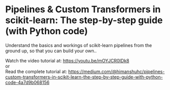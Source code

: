 # Pipelines & Custom Transformers in scikit-learn: The step-by-step guide (with Python code)
Understand the basics and workings of scikit-learn pipelines from the ground up, so that you can build your own..

Watch the video tutorial at: https://youtu.be/mOYJCR0IDk8 <br>
or <br>
Read the complete tutorial at: https://medium.com/@himanshuhc/pipelines-custom-transformers-in-scikit-learn-the-step-by-step-guide-with-python-code-4a7d9b068156
